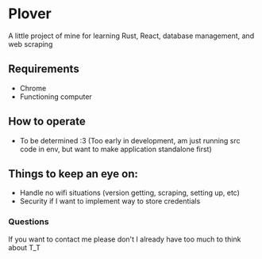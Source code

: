 # Plover
A little project of mine for learning Rust, React, database management, and web scraping

## Requirements
- Chrome
- Functioning computer

## How to operate
- To be determined :3 (Too early in development, am just running src code in env, but want to make application standalone first)

## Things to keep an eye on:
- Handle no wifi situations (version getting, scraping, setting up, etc)
- Security if I want to implement way to store credentials

### Questions
If you want to contact me please don't I already have too much to think about T_T

